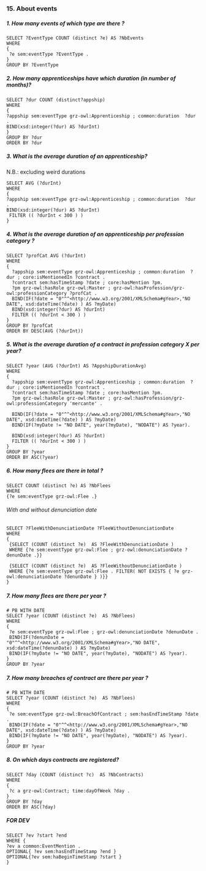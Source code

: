 ### 15. About events

##### 1. How many events of which type are there ?
```sparql
SELECT ?EventType COUNT (distinct ?e) AS ?NbEvents
WHERE 
{
 ?e sem:eventType ?EventType .
}
GROUP BY ?EventType
```

##### 2. How many apprenticeships have which duration (in number of months)?
```sparql
SELECT ?dur COUNT (distinct?appship)
WHERE 
{
?appship sem:eventType grz-owl:Apprenticeship ; common:duration  ?dur . 
BIND(xsd:integer(?dur) AS ?durInt)
} 
GROUP BY ?dur
ORDER BY ?dur
```

##### 3. What is the average duration of an apprenticeship?
N.B.: excluding weird durations
```sparql
SELECT AVG (?durInt)
WHERE 
{
?appship sem:eventType grz-owl:Apprenticeship ; common:duration  ?dur . 
BIND(xsd:integer(?dur) AS ?durInt)
 FILTER (( ?durInt < 300 ) )
} 
```

##### 4. What is the average duration of an apprenticeship per profession category ?
```sparql
SELECT ?profCat AVG (?durInt)
WHERE 
{
  ?appship sem:eventType grz-owl:Apprenticeship ; common:duration  ?dur ; core:isMentionedIn ?contract .
  ?contract sem:hasTimeStamp ?date ; core:hasMention ?pm.
  ?pm grz-owl:hasRole grz-owl:Master ; grz-owl:hasProfession/grz-owl:professionCategory ?profCat .
  BIND(IF(?date = "0"^^<http://www.w3.org/2001/XMLSchema#gYear>,"NO DATE", xsd:dateTime(?date) ) AS ?myDate) 
  BIND(xsd:integer(?dur) AS ?durInt)
  FILTER (( ?durInt < 300 ) )
}
GROUP BY ?profCat
ORDER BY DESC(AVG (?durInt))
```

##### 5. What is the average duration of a contract in profession category X per year?
```sparql
SELECT ?year (AVG (?durInt) AS ?AppshipDurationAvg)
WHERE 
{
  ?appship sem:eventType grz-owl:Apprenticeship ; common:duration  ?dur ; core:isMentionedIn ?contract .
  ?contract sem:hasTimeStamp ?date ; core:hasMention ?pm.
  ?pm grz-owl:hasRole grz-owl:Master ; grz-owl:hasProfession/grz-owl:professionCategory 'mercante' .

  BIND(IF(?date = "0"^^<http://www.w3.org/2001/XMLSchema#gYear>,"NO DATE", xsd:dateTime(?date) ) AS ?myDate) 
  BIND(IF(?myDate != "NO DATE", year(?myDate), "NODATE") AS ?year).

  BIND(xsd:integer(?dur) AS ?durInt)
  FILTER (( ?durInt < 300 ) )
}
GROUP BY ?year
ORDER BY ASC(?year)
```

##### 6. How many flees are there in total ?
```sparql
SELECT COUNT (distinct ?e) AS ?NbFlees
WHERE 
{?e sem:eventType grz-owl:Flee .}
```

###### With and without denunciation date
```sparql
SELECT ?FleeWithDenunciationDate ?FleeWithoutDenunciationDate
WHERE 
{
 {SELECT (COUNT (distinct ?e)  AS ?FleeWithDenunciationDate )
 WHERE {?e sem:eventType grz-owl:Flee ; grz-owl:denunciationDate ?denunDate .}}

 {SELECT (COUNT (distinct ?e)  AS ?FleeWithoutDenunciationDate )
 WHERE {?e sem:eventType grz-owl:Flee . FILTER( NOT EXISTS { ?e grz-owl:denunciationDate ?denunDate } )}}
}
```

##### 7. How many flees are there per year ?
```sparql
# PB WITH DATE
SELECT ?year (COUNT (distinct ?e)  AS ?NbFlees)
WHERE 
{
 ?e sem:eventType grz-owl:Flee ; grz-owl:denunciationDate ?denunDate .
 BIND(IF(?denunDate = "0"^^<http://www.w3.org/2001/XMLSchema#gYear>,"NO DATE", xsd:dateTime(?denunDate) ) AS ?myDate)  
 BIND(IF(?myDate != "NO DATE", year(?myDate), "NODATE") AS ?year).
}
GROUP BY ?year
```


##### 7. How many breaches of contract are there per year ?
```sparql
# PB WITH DATE
SELECT ?year (COUNT (distinct ?e)  AS ?NbFlees)
WHERE 
{
 ?e sem:eventType grz-owl:BreachOfContract ; sem:hasEndTimeStamp ?date .
 BIND(IF(?date = "0"^^<http://www.w3.org/2001/XMLSchema#gYear>,"NO DATE", xsd:dateTime(?date) ) AS ?myDate)  
 BIND(IF(?myDate != "NO DATE", year(?myDate), "NODATE") AS ?year).
}
GROUP BY ?year
```

##### 8. On which days contracts are registered?
```sparql
SELECT ?day (COUNT (distinct ?c)  AS ?NbContracts)
WHERE 
{
 ?c a grz-owl:Contract; time:dayOfWeek ?day .
}
GROUP BY ?day
ORDER BY ASC(?day)
```

##### FOR DEV
```sparql
SELECT ?ev ?start ?end
WHERE {
?ev a common:EventMention .
OPTIONAL{ ?ev sem:hasEndTimeStamp ?end }
OPTIONAL{?ev sem:haBeginTimeStamp ?start }
} 

